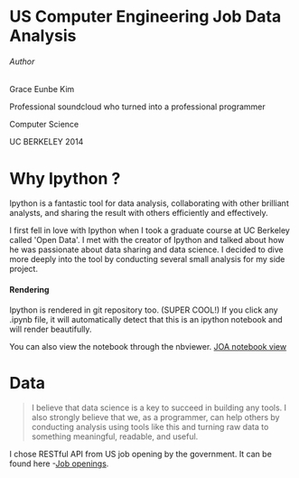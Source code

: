 # US Computer Engineering Job Data Analysis

###### Author
Grace Eunbe Kim

Professional soundcloud who turned into a professional programmer

Computer Science 

UC BERKELEY 2014

# Why Ipython ?
Ipython is a fantastic tool for data analysis, collaborating with other brilliant analysts, and sharing the result with others efficiently and effectively.

I first fell in love with Ipython when I took a graduate course at UC Berkeley called 'Open Data'. I met with the creator of Ipython and talked about how he was passionate about data sharing and data science. I decided to dive more deeply into the tool by conducting several small analysis for my side project.

#### Rendering
Ipython is rendered in git repository too. (SUPER COOL!) If you click any .ipynb file, it will automatically detect that this is an ipython notebook and will render beautifully.

You can also view the notebook through the nbviewer. 
[JOA notebook view](http://nbviewer.ipython.org/github/graceeunbekim/JOA_job_data_analysis/blob/master/JOA_data_analysis.ipynb)

# Data
> I believe that data science is a key to succeed in building any tools. I also strongly believe that we, as a programmer, can help others by conducting analysis using tools like this and turning raw data to something meaningful, readable, and useful.

I chose RESTful API from US job opening by the government. It can be found here -[Job openings](https://data.usajobs.gov).
